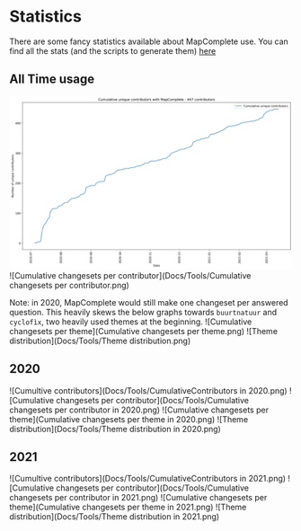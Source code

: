 Statistics
==========

There are some fancy statistics available about MapComplete use. You can find all the stats (and the scripts to generate them) [here](Docs/Tools/) 

All Time usage
--------------

![Cumultive contributors](Docs/Tools/CumulativeContributors.png)
![Cumulative changesets per contributor](Docs/Tools/Cumulative changesets per contributor.png)

Note: in 2020, MapComplete would still make one changeset per answered question. This heavily skews the below graphs towards `buurtnatuur` and `cyclofìx`, two heavily used themes at the beginning.
![Cumulative changesets per theme](Cumulative changesets per theme.png)
![Theme distribution](Docs/Tools/Theme distribution.png)

2020
----

![Cumultive contributors](Docs/Tools/CumulativeContributors in 2020.png)
![Cumulative changesets per contributor](Docs/Tools/Cumulative changesets per contributor in 2020.png)
![Cumulative changesets per theme](Cumulative changesets per theme in 2020.png)
![Theme distribution](Docs/Tools/Theme distribution in 2020.png)

2021
----

![Cumultive contributors](Docs/Tools/CumulativeContributors in 2021.png)
![Cumulative changesets per contributor](Docs/Tools/Cumulative changesets per contributor in 2021.png)
![Cumulative changesets per theme](Cumulative changesets per theme in 2021.png)
![Theme distribution](Docs/Tools/Theme distribution in 2021.png)
